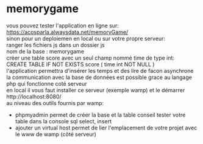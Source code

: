 # memorygame 
vous pouvez tester l'application en ligne sur: https://acosparla.alwaysdata.net/memoryGame/ <br>
sinon pour un deploiemen en local ou sur votre propre serveur: <br>
ranger les fichiers js dans un dossier js <br>
nom de la base : memorygame <br>
créer une table score avec un seul champ  nommé time de type int: <br>
CREATE TABLE IF NOT EXISTS score (
  time int NOT NULL
) <br>
l'application permettra d'insérer les temps et des lire de facon asynchrone <br>
la communication avec la base de données est possible grace au langage php qui fonctionne coté serveur <br> 
en local il vous faut installer ce serveur (exemple  wamp) 
et  le démarrer http://localhost:8080/ <br>
au niveau des outils fournis par wamp: <br>
- phpmyadmin permet de créer la base et la table conseil tester votre table dans la console sql select, insert  <br>
- ajouter un virtual host permet de lier l'emplacement de votre projet avec le www de wamp (côté serveur)

